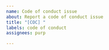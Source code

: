 ```yaml
---
name: Code of conduct issue
about: Report a code of conduct issue
title: "[COC] "
labels: code of conduct
assignees: purp

---
```



